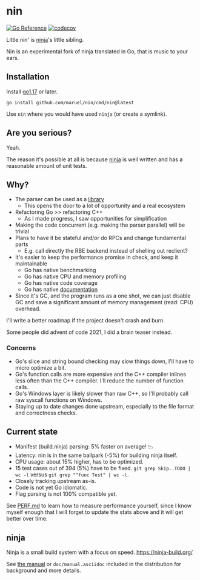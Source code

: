 # nin

[![Go Reference](https://pkg.go.dev/badge/github.com/maruel/nin.svg)](https://pkg.go.dev/github.com/maruel/nin)
[![codecov](https://codecov.io/gh/maruel/nin/branch/main/graph/badge.svg?token=KAO6K039PJ)](https://codecov.io/gh/maruel/nin)

Little nin' is [ninja](https://ninja-build.org/)'s little sibling.

Nin is an experimental fork of ninja translated in Go, that is music to your
ears.

## Installation

Install [go1.17](https://go.dev/dl/) or later.

```
go install github.com/maruel/nin/cmd/nin@latest
```

Use `nin` where you would have used `ninja` (or create a symlink).

## Are you serious?

Yeah.

The reason it's possible at all is because
[ninja](https://github.com/ninja-build/ninja) is well written and has a
reasonable amount of unit tests.

## Why?

- The parser can be used as a
  [library](https://pkg.go.dev/github.com/maruel/nin)
  - This opens the door to a lot of opportunity and a real ecosystem
- Refactoring Go >> refactoring C++
  - As I made progress, I saw opportunities for simplification
- Making the code concurrent (e.g. making the parser parallel) will be trivial
- Plans to have it be stateful and/or do RPCs and change fundamental parts
  - E.g. call directly the RBE backend instead of shelling out reclient?
- It's easier to keep the performance promise in check, and keep it maintainable
  - Go has native benchmarking
  - Go has native CPU and memory profiling
  - Go has native code coverage
  - Go has native [documentation](https://pkg.go.dev/github.com/maruel/nin)
- Since it's GC, and the program runs as a one shot, we can just disable GC and
  save a significant amount of memory management (read: CPU) overhead.

I'll write a better roadmap if the project doesn't crash and burn.

Some people did advent of code 2021, I did a brain teaser instead.

### Concerns

- Go's slice and string bound checking may slow things down, I'll have to micro
  optimize a bit.
- Go's function calls are more expensive and the C++ compiler inlines less often
  than the C++ compiler. I'll reduce the number of function calls.
- Go's Windows layer is likely slower than raw C++, so I'll probably call raw
  syscall functions on Windows.
- Staying up to date changes done upstream, especially to the file format and
  correctness checks.

## Current state

- Manifest (build.ninja) parsing: 5% faster on average! 📉
- Latency: nin is in the same ballpark (-5%) for building ninja itself.
- CPU usage: about 15% higher, has to be optimized.
- 15 test cases out of 394 (5%) have to be fixed. `git grep Skip..TODO | wc -l`
  versus `git grep "^func Test" | wc -l`.
- Closely tracking upstream as-is.
- Code is not yet Go idiomatic.
- Flag parsing is not 100% compatible yet.

See [PERF.md](PERF.md) to learn how to measure performance yourself, since I
know myself enough that I will forget to update the stats above and it will get
better over time.

## ninja

Ninja is a small build system with a focus on speed.
https://ninja-build.org/

See [the manual](https://ninja-build.org/manual.html) or
`doc/manual.asciidoc` included in the distribution for background
and more details.
